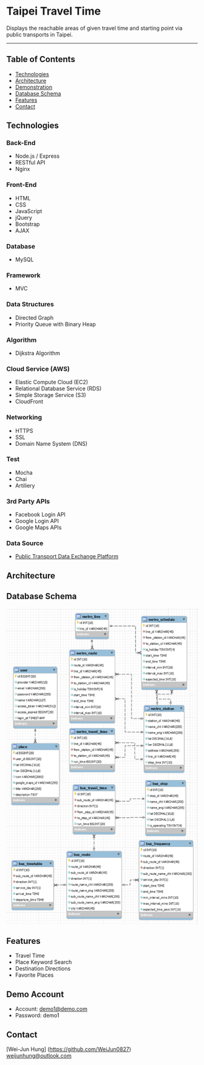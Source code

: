 # Taipei Travel Time

Displays the reachable areas of given travel time and starting point via public transports in Taipei.

---

## Table of Contents
* [Technologies](#Technologies)
* [Architecture](#Architecture)
* [Demonstration](#Demonstration)
* [Database Schema](#Database-Schema)
* [Features](#Features)
* [Contact](#Contact)

## Technologies
### Back-End
* Node.js / Express
* RESTful API
* Nginx
### Front-End
* HTML
* CSS
* JavaScript
* jQuery
* Bootstrap
* AJAX
### Database
* MySQL
### Framework
* MVC
### Data Structures
* Directed Graph
* Priority Queue with Binary Heap
### Algorithm
* Dijkstra Algorithm
### Cloud Service (AWS)
* Elastic Compute Cloud (EC2)
* Relational Database Service (RDS)
* Simple Storage Service (S3)
* CloudFront
### Networking
* HTTPS
* SSL
* Domain Name System (DNS)
### Test
* Mocha
* Chai
* Artiliery
### 3rd Party APIs
* Facebook Login API
* Google Login API
* Google Maps APIs
### Data Source
* [Public Transport Data Exchange Platform](https://ptx.transportdata.tw)

## Architecture


## Database Schema
![Database Schema](./public/assets/readme/database_schema.png)

## Features
* Travel Time
* Place Keyword Search
* Destination Directions
* Favorite Places

## Demo Account
* Account: demo1@demo.com
* Password: demo1

## Contact
[Wei-Jun Hung] (https://github.com/WeiJun0827)
weijunhung@outlook.com